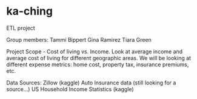 # ka-ching
ETL project

Group members: 
Tammi Bippert
Gina Ramirez
Tiara Green

Project Scope - Cost of living vs. Income.  Look at average income and average cost of living for different geographic areas.  We will be looking at different expense metrics: home cost, property tax, insurance premiums, etc.

Data Sources:
Zillow (kaggle)
Auto Insurance data (still looking for a source...)
US Household Income Statistics (kaggle)


